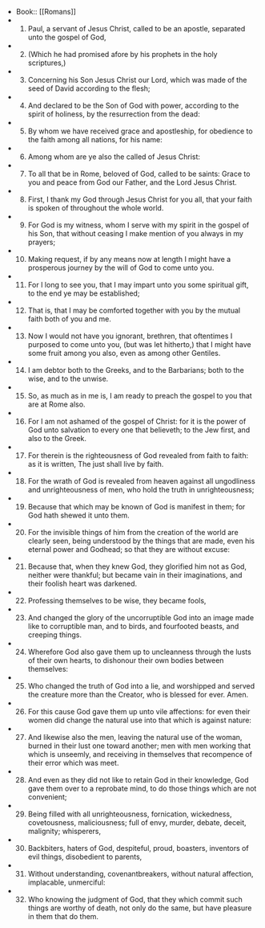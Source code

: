 - Book:: [[Romans]]
- 1. Paul, a servant of Jesus Christ, called to be an apostle, separated unto the gospel of God,
- 2. (Which he had promised afore by his prophets in the holy scriptures,)
- 3. Concerning his Son Jesus Christ our Lord, which was made of the seed of David according to the flesh;
- 4. And declared to be the Son of God with power, according to the spirit of holiness, by the resurrection from the dead:
- 5. By whom we have received grace and apostleship, for obedience to the faith among all nations, for his name:
- 6. Among whom are ye also the called of Jesus Christ:
- 7. To all that be in Rome, beloved of God, called to be saints: Grace to you and peace from God our Father, and the Lord Jesus Christ.
- 8. First, I thank my God through Jesus Christ for you all, that your faith is spoken of throughout the whole world.
- 9. For God is my witness, whom I serve with my spirit in the gospel of his Son, that without ceasing I make mention of you always in my prayers;
- 10. Making request, if by any means now at length I might have a prosperous journey by the will of God to come unto you.
- 11. For I long to see you, that I may impart unto you some spiritual gift, to the end ye may be established;
- 12. That is, that I may be comforted together with you by the mutual faith both of you and me.
- 13. Now I would not have you ignorant, brethren, that oftentimes I purposed to come unto you, (but was let hitherto,) that I might have some fruit among you also, even as among other Gentiles.
- 14. I am debtor both to the Greeks, and to the Barbarians; both to the wise, and to the unwise.
- 15. So, as much as in me is, I am ready to preach the gospel to you that are at Rome also.
- 16. For I am not ashamed of the gospel of Christ: for it is the power of God unto salvation to every one that believeth; to the Jew first, and also to the Greek.
- 17. For therein is the righteousness of God revealed from faith to faith: as it is written, The just shall live by faith.
- 18. For the wrath of God is revealed from heaven against all ungodliness and unrighteousness of men, who hold the truth in unrighteousness;
- 19. Because that which may be known of God is manifest in them; for God hath shewed it unto them.
- 20. For the invisible things of him from the creation of the world are clearly seen, being understood by the things that are made, even his eternal power and Godhead; so that they are without excuse:
- 21. Because that, when they knew God, they glorified him not as God, neither were thankful; but became vain in their imaginations, and their foolish heart was darkened.
- 22. Professing themselves to be wise, they became fools,
- 23. And changed the glory of the uncorruptible God into an image made like to corruptible man, and to birds, and fourfooted beasts, and creeping things.
- 24. Wherefore God also gave them up to uncleanness through the lusts of their own hearts, to dishonour their own bodies between themselves:
- 25. Who changed the truth of God into a lie, and worshipped and served the creature more than the Creator, who is blessed for ever. Amen.
- 26. For this cause God gave them up unto vile affections: for even their women did change the natural use into that which is against nature:
- 27. And likewise also the men, leaving the natural use of the woman, burned in their lust one toward another; men with men working that which is unseemly, and receiving in themselves that recompence of their error which was meet.
- 28. And even as they did not like to retain God in their knowledge, God gave them over to a reprobate mind, to do those things which are not convenient;
- 29. Being filled with all unrighteousness, fornication, wickedness, covetousness, maliciousness; full of envy, murder, debate, deceit, malignity; whisperers,
- 30. Backbiters, haters of God, despiteful, proud, boasters, inventors of evil things, disobedient to parents,
- 31. Without understanding, covenantbreakers, without natural affection, implacable, unmerciful:
- 32. Who knowing the judgment of God, that they which commit such things are worthy of death, not only do the same, but have pleasure in them that do them.
